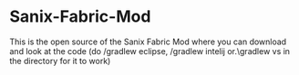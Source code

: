 # Sanix-Fabric-Mod
This is the open source of the Sanix Fabric Mod where you can download and look at the code
(do /gradlew eclipse, /gradlew intelij or.\gradlew vs in the directory for it to work)

